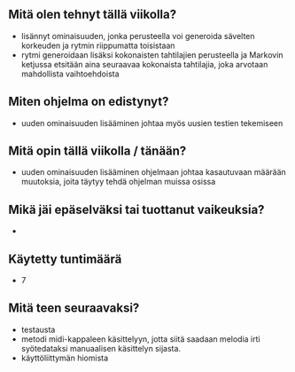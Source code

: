 ## Mitä olen tehnyt tällä viikolla?
- lisännyt ominaisuuden, jonka perusteella voi generoida sävelten korkeuden ja rytmin riippumatta toisistaan
- rytmi generoidaan lisäksi kokonaisten tahtilajien perusteella ja Markovin ketjussa etsitään aina seuraavaa kokonaista tahtilajia, joka arvotaan mahdollista vaihtoehdoista


## Miten ohjelma on edistynyt?
- uuden ominaisuuden lisääminen johtaa myös uusien testien tekemiseen

## Mitä opin tällä viikolla / tänään?
- uuden ominaisuuden lisääminen ohjelmaan johtaa kasautuvaan määrään muutoksia, joita täytyy tehdä ohjelman muissa osissa

## Mikä jäi epäselväksi tai tuottanut vaikeuksia?
- 

## Käytetty tuntimäärä
- 7

## Mitä teen seuraavaksi?
- testausta
- metodi midi-kappaleen käsittelyyn, jotta siitä saadaan melodia irti syötedataksi manuaalisen käsittelyn sijasta.
- käyttöliittymän hiomista